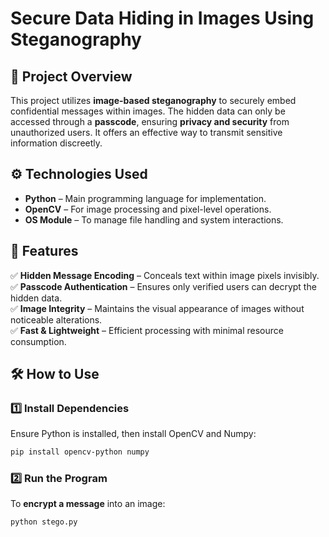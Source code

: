 # Secure Data Hiding in Images Using Steganography

## 📌 Project Overview
This project utilizes **image-based steganography** to securely embed confidential messages within images. The hidden data can only be accessed through a **passcode**, ensuring **privacy and security** from unauthorized users. It offers an effective way to transmit sensitive information discreetly.

## ⚙️ Technologies Used
- **Python** – Main programming language for implementation.
- **OpenCV** – For image processing and pixel-level operations.
- **OS Module** – To manage file handling and system interactions.

## 🚀 Features
✅ **Hidden Message Encoding** – Conceals text within image pixels invisibly.  
✅ **Passcode Authentication** – Ensures only verified users can decrypt the hidden data.  
✅ **Image Integrity** – Maintains the visual appearance of images without noticeable alterations.  
✅ **Fast & Lightweight** – Efficient processing with minimal resource consumption.  

## 🛠️ How to Use

### 1️⃣ Install Dependencies
Ensure Python is installed, then install OpenCV and Numpy:
```bash
pip install opencv-python numpy
```

### 2️⃣ Run the Program
To **encrypt a message** into an image:
```bash
python stego.py
```




